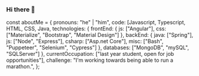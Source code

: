 ### Hi there 👋

const aboutMe = {
   pronouns: "he" | "him",
   code: [Javascript, Typescript, HTML, CSS, Java,
   technologies: {
      frontEnd: {
         js: ["Angular"],
         css: ["Materialize", "Bootstrap", "Material Design"]
      },
      backEnd: {
         java: ["Spring"],
         js: ["Node", "Express"],
         csharp: ["Asp.net Core"],
         misc: ["Bash", "Puppeteer", "Selenium", "Cypress"]
      },
      databases: ["MongoDB", "mySQL", "SQLServer"]
   },
   currentOccupation: ["last year student, open for job opportunities"],
   challenge: "I'm working towards being able to run a marathon.",
};

